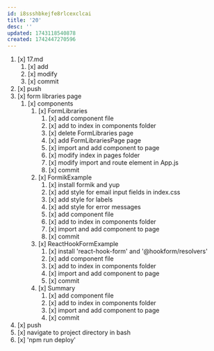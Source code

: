 ```yaml
---
id: i8ssshbkejfe8rlcexclcai
title: '20'
desc: ''
updated: 1743118540878
created: 1742447270596
---
```


1. [x] 17.md
    1. [x] add
    1. [x] modify
    1. [x] commit
1. [x] push
1. [x] form libraries page
    1. [x] components
        1. [x] FormLibraries
            1. [x] add component file
            1. [x] add to index in components folder
            1. [x] delete FormLibraries page
            1. [x] add FormLibrariesPage page
            1. [x] import and add component to page
            1. [x] modify index in pages folder
            1. [x] modify import and route element in App.js
            1. [x] commit
        1. [x] FormikExample
            1. [x] install formik and yup
            1. [x] add style for email input fields in index.css
            1. [x] add style for labels
            1. [x] add style for error messages
            1. [x] add component file
            1. [x] add to index in components folder
            1. [x] import and add component to page
            1. [x] commit
        1. [x] ReactHookFormExample
            1. [x] install 'react-hook-form' and '@hookform/resolvers'
            1. [x] add component file
            1. [x] add to index in components folder
            1. [x] import and add component to page
            1. [x] commit
        1. [x] Summary
            1. [x] add component file
            1. [x] add to index in components folder
            1. [x] import and add component to page
            1. [x] commit
1. [x] push
1. [x] navigate to project directory in bash
1. [x] 'npm run deploy'